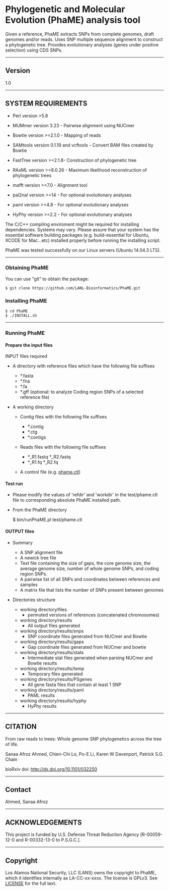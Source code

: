 # Phylogenetic and Molecular Evolution (PhaME) analysis tool

Given a reference, PhaME extracts SNPs from complete genomes, draft genomes and/or reads.
Uses SNP multiple sequence alignment to construct a phylogenetic tree.
Provides evolutionary analyses (genes under positive selection) using CDS SNPs.


--------------------------------------------------------------
## Version
1.0

--------------------------------------------------------------
## SYSTEM REQUIREMENTS

* Perl version >5.8

* MUMmer version 3.23 - Pairwise alignment using NUCmer

* Bowtie version >=2.1.0 - Mapping of reads

* SAMtools version 0.1.19 and vcftools - Convert BAM files created by Bowtie

* FastTree version >=2.1.8- Construction of phylogenetic tree

* RAxML version >=8.0.26 - Maximum likelihood reconstruction of phylogenetic trees

* mafft version >=7.0 - Alignment tool

* pal2nal version >=14 - For optional evolutionary analyses

* paml version >=4.8 - For optional evolutionary analyses

* HyPhy version >=2.2 - For optional evolutionary analyses

The C/C++ compiling enviroment might be required for installing dependencies. Systems may vary. Please assure that your system has the essential software building packages (e.g. build-essential for Ubuntu, XCODE for Mac...etc) installed properly before running the installing script.

PhaME was tested successfully on our Linux servers (Ubuntu 14.04.3 LTS).

--------------------------------------------------------------
### Obtaining PhaME

You can use "git" to obtain the package:

    $ git clone https://github.com/LANL-Bioinformatics/PhaME.git

### Installing PhaME

    $ cd PhaME
    $ ./INSTALL.sh

--------------------------------------------------------------
### Running PhaME

#### Prepare the input files
INPUT files required

* A directory with reference files which have the following file suffixes
  - *.fasta
  - *.fna
  - *.fa
  - *.gff  (optional: to analyze Coding region SNPs of a selected reference file)

* A working directory
  - Contig files with the following file suffixes
     - *.contig
     - *.ctg
     - *.contigs

  - Reads files with the following file suffixes
     - *_R1.fastq *_R2.fastq
     - *_R1.fq *_R2.fq

  - A control file (e.g. [phame.ctl](https://raw.githubusercontent.com/LANL-Bioinformatics/PhaME/master/phame.ctl))

#### Test run

* Please modify the values of 'refdir' and 'workdir' in the test/phame.ctl file to corresponding absolute PhaME installed path.

* From the PhaME directory

    $ bin/runPhaME.pl test/phame.ctl

#### OUTPUT files

* Summary
  - A SNP alignment file
  - A newick tree file
  - Text file containing the size of gaps, the core genome size, the average genome size, number of whole genome SNPs, and coding region SNPs.
  - A pairwise list of all SNPs and coordinates between references and samples
  - A matrix file that lists the number of SNPs present between genomes

* Directories structure
  - working directory/files
      - permuted versions of references (concatenated chromosomes)
  - working directory/results
      - All output files generated
  - working directory/results/snps
      - SNP coordinate files generated from NUCmer and Bowtie
  - working directory/results/gaps
      - Gap coordinate files generated from NUCmer and bowtie
  - working directory/results/stats
      - Intermediate stat files generated when parsing NUCmer and Bowtie results
  - working directory/results/temp
      - Temporary files generated
  - working directory/results/PSgenes
      - All gene fasta files  that contain at least 1 SNP
  - working directory/results/paml
      - PAML results
  - working directory/results/hyphy
      - HyPhy results




--------------------------------------------------------------
## CITATION

From raw reads to trees: Whole genome SNP phylogenetics across the tree of life.

Sanaa Afroz Ahmed, Chien-Chi Lo, Po-E Li, Karen W Davenport, Patrick S.G. Chain

bioRxiv doi: http://dx.doi.org/10.1101/032250

--------------------------------------------------------------
## Contact

Ahmed, Sanaa Afroz <sahmed at lanl.gov>

--------------------------------------------------------------
## ACKNOWLEDGEMENTS
This project is funded by U.S. Defense Threat Reduction Agency [R-00059-12-0 and R-00332-13-0 to P.S.G.C.].

--------------------------------------------------------------
## Copyright

Los Alamos National Security, LLC (LANS) owns the copyright to PhaME, which it identifies internally as LA-CC-xx-xxxx.  The license is GPLv3.  See [LICENSE](https://github.com/losalamos/PhaME/blob/master/LICENSE) for the full text.

